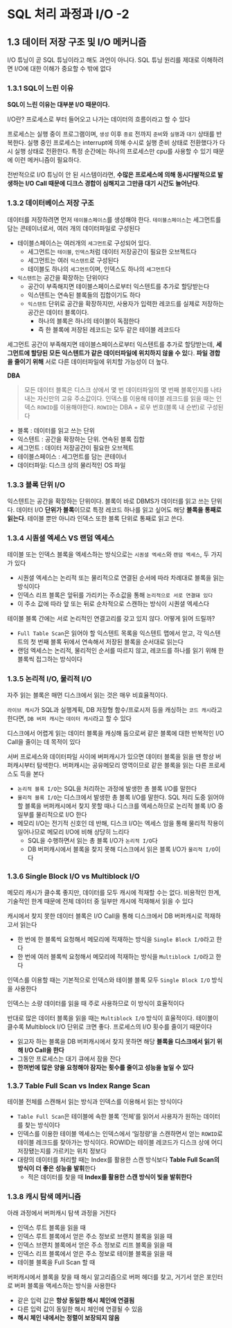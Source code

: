 # SQL 처리 과정과 I/O -2
## 1.3 데이터 저장 구조 및 I/O 메커니즘

I/O 튜닝이 곧 SQL 튜닝이라고 해도 과언이 아니다. SQL 튜닝 원리를 제대로 이해하려면 I/O에 대한 이해가 중요할 수 밖에 없다

### 1.3.1 SQL이 느린 이유

**SQL이 느린 이유는 대부분 I/O 때문이다.**

I/O란? 프로세스로 부터 들어오고 나가는 데이터의 흐름이라고 할 수 있다

프로세스는 실행 중이 프로그램이며, `생성` 이후 `종료` 전까지 `준비`와 `실행`과 `대기` 상태를 반복한다. 실행 중인 프로세스는 interrupt에 의해 수시로 실행 준비 상태로 전환했다가 다시 실행 상태로 전환한다. 특정 순간에는 하나의 프로세스만 cpu를 사용할 수 있기 때문에 이런 메커니즘이 필요하다.

전반적으로 I/O 튜닝이 안 된 시스템이라면, **수많은 프로세스에 의해 동시다발적으로 발생하는 I/O Call 때문에 디크스 경합이 심해지고 그만큼 대기 시간도 늘어난다**.

### 1.3.2 데이터베이스 저장 구조

데이터를 저장하려면 먼저 `테이블스페이스`를 생성해야 한다. `테이블스페이스`는 세그먼트를 담는 콘테이너로서, 여러 개의 데이터파일로 구성된다

- 테이블스페이스는 여러개의 `세그먼트`로 구성되어 있다.
  - 세그먼트는 `테이블`, `인덱스`처럼 데이터 저장공간이 필요한 오브젝트다
  - 세그먼트는 여러 `익스텐트`로 구성된다
  - 테이블도 하나의 `세그먼트`이며, 인덱스도 하나의 `세그먼트`다
- `익스텐트`는 공간을 확장하는 단위이다
  - 공간이 부족해지면 테이블스페이스로부터 익스텐트를 추가로 할당받는다
  - 익스텐트는 연속된 블록들의 집합이기도 하다
  - `익스텐트` 단위로 공간을 확장하지만, 사용자가 입력한 레코드를 실제로 저장하는 공간은 데이터 블록이다.
    - 하나의 블록은 하나의 테이블이 독점한다
    - 즉 한 블록에 저장된 레코드는 모두 같은 테이블 레코드다

세그먼트 공간이 부족해지면 테이블스페이스로부터 익스텐트를 추가로 할당받는데, **세그먼트에 할당된 모든 익스텐트가 같은 데이터파일에 위치하지 않을 수 있**다. **파일 경합을 줄이기 위해** 서로 다른 데이터파일에 위치할 가능성이 더 높다.

**DBA**

> 모든 데이터 블록은 디스크 상에서 몇 번 데이터파일의 몇 번째 블록인지를 나타내는 자신만의 고유 주소값이다. 인덱스를 이용해 테이블 레크드를 읽을 때는 인덱스 `ROWID`를 이용해야한다. `ROWID`는 DBA + 로우 번호(블록 내 순번)로 구성된다
>
- 블록 : 데이터를 읽고 쓰는 단위
- 익스텐트 : 공간을 확장하는 단위. 연속된 블록 집합
- 세그먼트 : 데이터 저장공간이 필요한 오브젝트
- 테이블스페이스 : 세그먼트를 담는 콘테이너
- 데이터파일: 디스크 상의 물리적인 OS 파일

### 1.3.3 블록 단위 I/O

익스텐트는 공간을 확장하는 단위이다. 블록이 바로 DBMS가 데이터를 읽고 쓰는 단위다. 데이터 I/O **단위가 블록**이므로 특정 레코드 하나를 읽고 싶어도 해당 **블록을 통째로 읽는다**. 테이블 뿐만 아니라 인덱스 또한 블록 단위로 통째로 읽고 쓴다.

### 1.3.4 시퀀셜 엑세스 VS 랜덤 엑세스

테이블 또는 인덱스 블록을 엑세스하는 방식으로는 `시퀀셜 엑세스`와 `랜덤 엑세스`, 두 가지가 있다

- 시퀀셜 엑세스는 논리적 또는 물리적으로 연결된 순서에 따라 차례대로 블록을 읽는 방식이다
- 인덱스 리프 블록은 앞뒤를 가리키는 주소값을 통해 `논리적으로 서로 연결돼 있다`
- 이 주소 값에 따라 앞 또는 뒤로 순차적으로 스캔하는 방식이 시퀀셜 엑세스다

테이블 블록 간에는 서로 논리적인 연결고리를 갖고 있지 않다. 어떻게 읽어 드릴까?

- `Full Table Scan`은 읽어야 할 익스텐트 목록을 익스텐트 맵에서 얻고, 각 익스텐트의 첫 번째 블록 뒤에서 연속해서 저장된 블록을 순서대로 읽는다
- 랜덤 엑세스는 논리적, 물리적인 순서를 따르지 않고, 레코드를 하나를 읽기 위해 한 블록씩 접그하는 방식이다

### 1.3.5 논리적 I/O, 물리적 I/O

자주 읽는 블록은 매먼 디스크에서 읽는 것은 매우 비효율적이다.

`라이브 캐시`가 SQL과 실행계획, DB 저장형 함수/프로시저 등을 캐싱하는 `코드 캐시`라고 한다면, `DB 버퍼 캐시`는 `데이터 캐시`라고 할 수 있다

디스크에서 어렵게 읽는 데이터 블록을 캐싱해 둠으로써 같은 블록에 대한 반복적인 I/O Call을 줄이는 데 목적이 있다

서버 프로세스와 데이터파일 사이에 버퍼캐시가 있으면 데이터 블록을 읽을 땐 항상 버퍼캐시부터 탐색한다. 버퍼캐시는 공유메모리 영역이므로 같은 블록을 읽는 다른 프로세스도 득을 본다

- `논리적 블록 I/O`는 SQL을 처리하는 과정에 발생한 총 블록 I/O를 말한다
- `물리적 블록 I/O`는 디스크에서 발생한 총 블록 I/O를 말한다. SQL 처리 도중 읽어야 할 블록을 버퍼캐시에서 찾지 못할 때나 디스크를 엑세스하므로 논리적 블록 I/O 중 일부를 물리적으로 I/O 한다
- 메모리 I/O는 전기적 신호인 데 반해, 디스크 I/O는 엑세스 암을 통해 물리적 작용이 일어나므로 메모리 I/O에 비해 상당히 느리다
  - SQL을 수행하면서 읽는 총 블록 I/O가 `논리적 I/O`다
  - DB 버퍼캐시에서 블록을 찾지 못해 디스크에서 읽은 블록 I/O가 `물리적 I/O`이다

### 1.3.6 Single Block I/O vs Multiblock I/O

메모리 캐시가 클수록 좋지만, 데이터를 모두 캐시에 적재할 수는 없다. 비용적인 한계, 기술적인 한계 때문에 전체 데이터 중 일부만 캐시에 적재해서 읽을 수 있다

캐시에서 찾지 못한 데이터 블록은 I/O Call을 통해 디스크에서 DB 버퍼캐시로 적재하고서 읽는다

- 한 번에 한 블록씩 요청해서 메모리에 적재하는 방식을 `Single Block I/O`라고 한다
- 한 번에 여러 블록씩 요청해서 메모리에 적재하는 방식을 `Multiblock I/O`라고 한다

인덱스를 이용할 때는 기본적으로 인덱스와 테이블 블록 모두 `Single Block I/O` 방식을 사용한다

인덱스는 소량 데이터를 읽을 때 주로 사용하므로 이 방식이 효율적이다

반대로 많은 데이터 블록을 읽을 때는 `Multiblock I/O` 방식이 효율적이다. 테이블이 클수록 Multiblock I/O 단위로 크면 좋다. 프로세스의 I/O 횟수를 줄이기 때문이다

- 읽고자 하는 블록을 DB 버퍼캐시에서 찾지 못하면 해당 **블록을 디스크에서 읽기 위해 I/O Call을 한다**
- 그동안 프로세스는 대기 큐에서 잠을 잔다
- **한꺼번에 많은 양을 요청해야 잠자는 횟수를 줄이고 성능을 높일 수 있다**

### 1.3.7 Table Full Scan vs Index Range Scan

테이블 전체를 스캔해서 읽는 방식과 인덱스를 이용해서 읽는 방식이다

- `Table Full Scan`은 테이블에 속한 블록 ‘전체’를 읽어서 사용자가 원하는 데이터를 찾는 방식이다
- 인덱스를 이용한 테이블 엑세스는 인덱스에서 ‘일정량’을 스캔하면서 얻는 `ROWID`로 테이블 레크드를 찾아가는 방식이다. ROWID는 테이블 레코드가 디스크 상에 어디 저장됐는지를 가르키는 위치 정보다
- 대량의 데이터를 처리할 때는 Index를 활용한 스캔 방식보다 **Table Full Scan의 방식이 더 좋은 성능을 발휘**한다
  - 적은 데이터를 찾을 때 **Index를 활용한 스캔 방식이 빛을 발휘한다**

### 1.3.8 캐시 탐색 메커니즘

아래 과정에서 버퍼캐시 탐색 과정을 거친다

- 인덱스 루트 블록을 읽을 때
- 인덱스 루트 블록에서 얻은 주소 정보로 브랜치 블록을 읽을 때
- 인덱스 브랜치 블록에서 얻은 주소 정보로 리프 블록을 읽을 때
- 인덱스 리프 블록에서 얻은 주소 정보로 테이블 블록을 읽을 때
- 테이블 블록을 Full Scan 할 때

버퍼캐시에서 블록을 찾을 때 해시 알고리즘으로 버퍼 헤더를 찾고, 거기서 얻은 포인터로 버퍼 블록을 액세스하는 방식을 사용한다

- 같은 입력 값은 **항상 동일한 해시 체인에 연결됨**
- 다른 입력 값이 동일한 해시 체인에 연결될 수 있음
- **해시 체인 내에서는 정렬이 보장되지 않음**